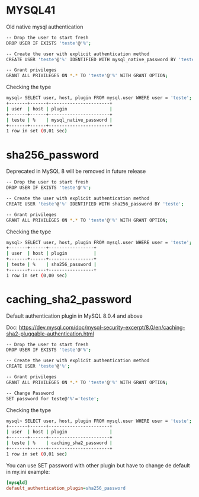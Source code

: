 # MYSQL41

Old native mysql authentication

```bash
-- Drop the user to start fresh
DROP USER IF EXISTS 'teste'@'%';

-- Create the user with explicit authentication method
CREATE USER 'teste'@'%' IDENTIFIED WITH mysql_native_password BY 'teste';

-- Grant privileges
GRANT ALL PRIVILEGES ON *.* TO 'teste'@'%' WITH GRANT OPTION;
```

Checking the type

```bash
mysql> SELECT user, host, plugin FROM mysql.user WHERE user = 'teste';
+-------+------+-----------------------+
| user  | host | plugin                |
+-------+------+-----------------------+
| teste | %    | mysql_native_password |
+-------+------+-----------------------+
1 row in set (0,01 sec)
```

# sha256_password

Deprecated in MySQL 8 will be removed in future release

```bash
-- Drop the user to start fresh
DROP USER IF EXISTS 'teste'@'%';

-- Create the user with explicit authentication method
CREATE USER 'teste'@'%' IDENTIFIED WITH sha256_password BY 'teste';

-- Grant privileges
GRANT ALL PRIVILEGES ON *.* TO 'teste'@'%' WITH GRANT OPTION;
```

Checking the type

```bash
mysql> SELECT user, host, plugin FROM mysql.user WHERE user = 'teste';
+-------+------+-----------------+
| user  | host | plugin          |
+-------+------+-----------------+
| teste | %    | sha256_password |
+-------+------+-----------------+
1 row in set (0,00 sec)
```

# caching_sha2_password

Default authentication plugin in MySQL 8.0.4 and above  

Doc: https://dev.mysql.com/doc/mysql-security-excerpt/8.0/en/caching-sha2-pluggable-authentication.html  

```bash
-- Drop the user to start fresh
DROP USER IF EXISTS 'teste'@'%';

-- Create the user with explicit authentication method
CREATE USER 'teste'@'%';

-- Grant privileges
GRANT ALL PRIVILEGES ON *.* TO 'teste'@'%' WITH GRANT OPTION;

-- Change Password
SET password for teste@'%'='teste';
```

Checking the type

```bash
mysql> SELECT user, host, plugin FROM mysql.user WHERE user = 'teste';
+-------+------+-----------------------+
| user  | host | plugin                |
+-------+------+-----------------------+
| teste | %    | caching_sha2_password |
+-------+------+-----------------------+
1 row in set (0,01 sec)
```

You can use SET password with other plugin but have to change de default in my.ini example:

```ini
[mysqld]
default_authentication_plugin=sha256_password
```